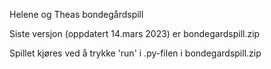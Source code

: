 Helene og Theas bondegårdspill

Siste versjon (oppdatert 14.mars 2023) er bondegardspill.zip

Spillet kjøres ved å trykke 'run' i .py-filen i bondegardspill.zip 

